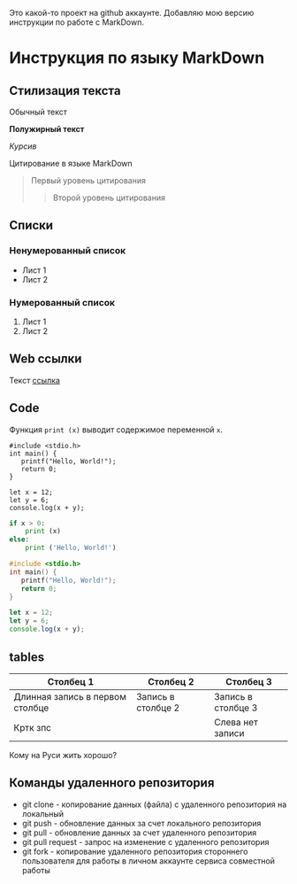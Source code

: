 Это какой-то проект на github аккаунте. Добавляю мою версию инструкции по работе с MarkDown.
# Инструкция по языку MarkDown

## Стилизация текста
Обычный текст

**Полужирный текст**

*Курсив*

Цитирование в языке MarkDown
> Первый уровень цитирования
>> Второй уровень цитирования

## Списки
### Ненумерованный список
* Лист 1
* Лист 2

### Нумерованный список
1. Лист 1
2. Лист 2

## Web ссылки
Текст [ссылка](http.example.com "подсказка")


## Code
Функция `print (x)` выводит содержимое переменной ```x```.

```
#include <stdio.h>
int main() {
   printf("Hello, World!");
   return 0;
}
```

	let x = 12;
	let y = 6;
	console.log(x + y);


```python
if x > 0:
	print (x)
else:
	print ('Hello, World!')
```

```c
#include <stdio.h>
int main() {
   printf("Hello, World!");
   return 0;
}
```

```javascript
let x = 12;
let y = 6;
console.log(x + y);
```
## tables
|Столбец 1|Столбец 2|Столбец 3|
|-|--------|---|
|Длинная запись в первом столбце|Запись в столбце 2|Запись в столбце 3|
|Кртк зпс| |Слева нет записи|

Кому на Руси жить хорошо?

## Команды удаленного репозитория

* git clone - копирование данных (файла) с удаленного репозитория на локальный
* git push - обновление данных за счет локального репозитория
* git pull - обновление данных за счет удаленного репозитория
* git pull request - запрос на изменение с удаленного репозитория
* git fork - копирование удаленного репозитория стороннего пользователя для работы в личном аккаунте сервиса совместной работы